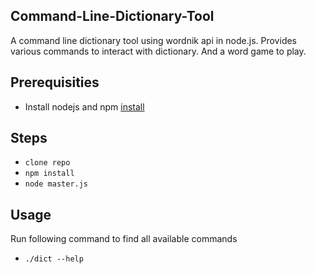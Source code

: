 ## Command-Line-Dictionary-Tool

A command line dictionary tool using wordnik api in node.js. Provides various commands to interact with dictionary. And a word game to play.

## Prerequisities
- Install nodejs and npm [install](https://nodejs.org/en/download/package-manager/)

## Steps
- `clone repo`
- `npm install`
- `node master.js`

## Usage
Run following command to find all available commands 
- `./dict --help`
